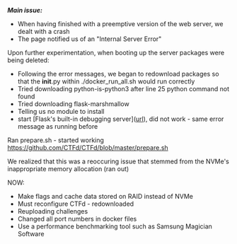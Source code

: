 ***Main issue:***
- When having finished with a preemptive version of the web server, we dealt with a crash
- The page notified us of an "Internal Server Error"

Upon further experimentation, when booting up the server packages were being deleted:
- Following the error messages, we began to redownload packages so that the __init__.py within ./docker_run_all.sh would run correctly
- Tried downloading python-is-python3 after line 25 python command not found
- Tried downloading flask-marshmallow
- Telling us no module to install
- start [Flask's built-in debugging server]([url](https://docs.ctfd.io/docs/deployment/installation/
)), did not work - same error message as running before

Ran prepare.sh - started working
https://github.com/CTFd/CTFd/blob/master/prepare.sh

We realized that this was a reoccuring issue that stemmed from the NVMe's inappropriate memory allocation (ran out)

NOW:
- Make flags and cache data stored on RAID instead of NVMe
- Must reconfigure CTFd - redownloaded
- Reuploading challenges
- Changed all port numbers in docker files
- Use a performance benchmarking tool such as Samsung Magician Software
